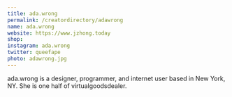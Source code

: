 ```yaml
---
title: ada.wrong
permalink: /creatordirectory/adawrong
name: ada.wrong
website: https://www.jzhong.today
shop:
instagram: ada.wrong
twitter: queefape
photo: adawrong.jpg
---
```

ada.wrong is a designer, programmer, and internet user based in New York, NY. She is one half of virtualgoodsdealer.